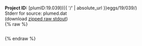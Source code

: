 **Project ID:** [plumID:19.039]({{ '/' | absolute_url }}eggs/19/039/)  
Stderr for source:  plumed.dat   
(download [zipped raw stdout](plumed.dat.plumed.stdout.txt.zip))  
{% raw %}
<pre>
</pre>
{% endraw %}
